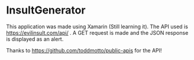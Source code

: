 # InsultGenerator
This application was made using Xamarin (Still learning it). 
The API used is https://evilinsult.com/api/ . A GET request is made and the JSON response is displayed as an alert.

Thanks to https://github.com/toddmotto/public-apis for the API!
